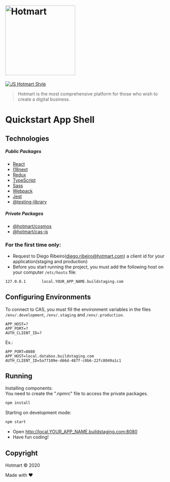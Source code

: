# <img src="https://app-vlc.hotmart.com/images/icons/hotmart-logo.svg" alt="Hotmart" width="220">

[![JS Hotmart Style](https://img.shields.io/badge/code%20style-hotmart-F04E23.svg)](https://www.npmjs.com/package/eslint-config-hotmart)

> Hotmart is the most comprehensive platform for those who wish to create a digital business.

# Quickstart App Shell

## Technologies

##### Public Packages
* [React](https://github.com/facebook/react)
* [I18next](https://www.i18next.com)
* [Redux](https://redux.js.org)
* [TypeScript](https://github.com/microsoft/TypeScript)
* [Sass](https://sass-lang.com)
* [Webpack](https://webpack.js.org)
* [Jest](https://jestjs.io)
* [@testing-library](https://testing-library.com)

##### Private Packages
* [@hotmart/cosmos](https://github.com/Hotmart-Org/cosmos)
* [@hotmart/cas-js](https://github.com/Hotmart-Org/cas-js)

### For the first time only:

* Request to Diego Ribeiro(diego.ribeiro@hotmart.com) a client id for your application(staging and production)
* Before you start running the project, you must add the following host on your computer `/etc/hosts` file:
```
127.0.0.1       local.YOUR_APP_NAME.buildstaging.com
```

## Configuring Environments

To connect to CAS, you must fill the environment variables in the files 
`/env/.development`, `/env/.staging` and `/env/.production`.

```
APP_HOST=?
APP_PORT=?
AUTH_CLIENT_ID=?
```

Ex.:
```
APP_PORT=8080
APP_HOST=local.databox.buildstaging.com
AUTH_CLIENT_ID=5a77109e-d66d-487f-c0b6-22fc8049a1c1
```

## Running

Installing components: <br />
You need to create the ".npmrc" file to access the private packages.

```sh
npm install
```

Starting on development mode:

```sh
npm start
```

* Open http://local.YOUR_APP_NAME.buildstaging.com:8080
* Have fun coding!

## Copyright
Hotmart &copy; 2020

Made with ❤
